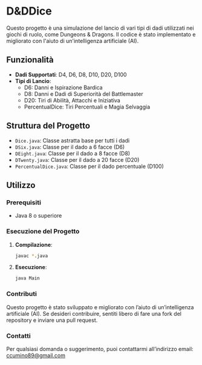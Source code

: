 # D&DDice
Questo progetto è una simulazione del lancio di vari tipi di dadi utilizzati nei giochi di ruolo, come Dungeons & Dragons. Il codice è stato implementato e migliorato con l'aiuto di un'intelligenza artificiale (AI).

## Funzionalità

- **Dadi Supportati**: D4, D6, D8, D10, D20, D100
- **Tipi di Lancio**:
  - D6: Danni e Ispirazione Bardica
  - D8: Danni e Dadi di Superiorità del Battlemaster
  - D20: Tiri di Abilità, Attacchi e Iniziativa
  - PercentualDice: Tiri Percentuali e Magia Selvaggia


## Struttura del Progetto

- `Dice.java`: Classe astratta base per tutti i dadi
- `DSix.java`: Classe per il dado a 6 facce (D6)
- `DEight.java`: Classe per il dado a 8 facce (D8)
- `DTwenty.java`: Classe per il dado a 20 facce (D20)
- `PercentualDice.java`: Classe per il dado percentuale (D100)

## Utilizzo

### Prerequisiti

- Java 8 o superiore


### Esecuzione del Progetto

1. **Compilazione**:
   ```sh
   javac *.java
2. **Esecuzione**:
    ```sh
   java Main

### Contributi
Questo progetto è stato sviluppato e migliorato con l’aiuto di un’intelligenza artificiale (AI). Se desideri contribuire, sentiti libero di fare una fork del repository e inviare una pull request.

### Contatti
Per qualsiasi domanda o suggerimento, puoi contattarmi all’indirizzo email: ccumino89@gmail.com